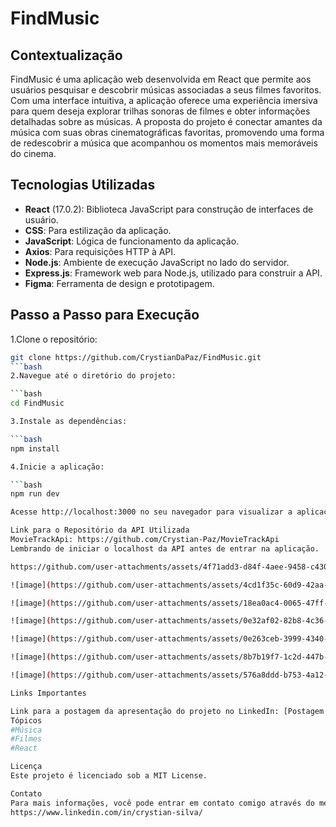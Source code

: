# FindMusic

## Contextualização

FindMusic é uma aplicação web desenvolvida em React que permite aos usuários pesquisar e descobrir músicas associadas a seus filmes favoritos. Com uma interface intuitiva, a aplicação oferece uma experiência imersiva para quem deseja explorar trilhas sonoras de filmes e obter informações detalhadas sobre as músicas. A proposta do projeto é conectar amantes da música com suas obras cinematográficas favoritas, promovendo uma forma de redescobrir a música que acompanhou os momentos mais memoráveis do cinema.

## Tecnologias Utilizadas

- **React** (17.0.2): Biblioteca JavaScript para construção de interfaces de usuário.
- **CSS**: Para estilização da aplicação.
- **JavaScript**: Lógica de funcionamento da aplicação.
- **Axios**: Para requisições HTTP à API.
- **Node.js**: Ambiente de execução JavaScript no lado do servidor.
- **Express.js**: Framework web para Node.js, utilizado para construir a API.
- **Figma**: Ferramenta de design e prototipagem.

## Passo a Passo para Execução

1.Clone o repositório:

   ```bash
   git clone https://github.com/CrystianDaPaz/FindMusic.git
   ```bash
2.Navegue até o diretório do projeto:

```bash
cd FindMusic

3.Instale as dependências:

```bash
npm install

4.Inicie a aplicação:

```bash
npm run dev

Acesse http://localhost:3000 no seu navegador para visualizar a aplicação.

Link para o Repositório da API Utilizada
MovieTrackApi: https://github.com/Crystian-Paz/MovieTrackApi
Lembrando de iniciar o localhost da API antes de entrar na aplicação.

https://github.com/user-attachments/assets/4f71add3-d84f-4aee-9458-c4307cc89345

![image](https://github.com/user-attachments/assets/4cd1f35c-60d9-42aa-abec-8bd3d2b3704b)

![image](https://github.com/user-attachments/assets/18ea0ac4-0065-47ff-834f-f969233d1ea2)

![image](https://github.com/user-attachments/assets/0e32af02-82b8-4c36-8579-5530e8a65e7a)

![image](https://github.com/user-attachments/assets/0e263ceb-3999-4340-9765-78efbf78d259)

![image](https://github.com/user-attachments/assets/8b7b19f7-1c2d-447b-a591-3bed93e9ac41)

![image](https://github.com/user-attachments/assets/576a8ddd-b753-4a12-8c91-a99ecbc65de5)

Links Importantes

Link para a postagem da apresentação do projeto no LinkedIn: [Postagem no LinkedIn](https://www.linkedin.com/feed/update/urn:li:activity:7244055605051613186/)
Tópicos
#Música
#Filmes
#React

Licença
Este projeto é licenciado sob a MIT License.

Contato
Para mais informações, você pode entrar em contato comigo através do meu LinkedIn.
https://www.linkedin.com/in/crystian-silva/
